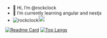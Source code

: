 - 👋 Hi, I’m @rockclock
- 🌱 I’m currently learning angular and nestjs
- ![rockclock](https://komarev.com/ghpvc/?username=rockclock)<img src="https://github.com/rockclock/rockclock/assets/137253116/6fefdbc7-62e7-4707-8b1c-4c33686cbeeb" height="20">

[![Readme Card](https://github-readme-stats.vercel.app/api?username=rockclock&show_icons=true&title_color=ffffff&icon_color=bb2acf&text_color=daf7dc&bg_color=151515)](https://github.com/anuraghazra/github-readme-stats)
[![Top Langs](https://github-readme-stats.vercel.app/api/top-langs/?username=rockclock&layout=compact&exclude_repo=rockclock.github.io&title_color=ffffff&icon_color=bb2acf&text_color=daf7dc&bg_color=151515)](https://github.com/anuraghazra/github-readme-stats)
